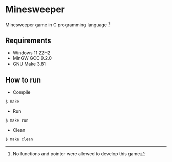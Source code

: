 # Minesweeper
Minesweeper game in C programming language [^1]

## Requirements
- Windows 11 22H2
- MinGW GCC 9.2.0
- GNU Make 3.81

## How to run
- Compile
```
$ make
```
- Run
```
$ make run
```
- Clean
```
$ make clean
```
[^1]: No functions and pointer were allowed to develop this game
